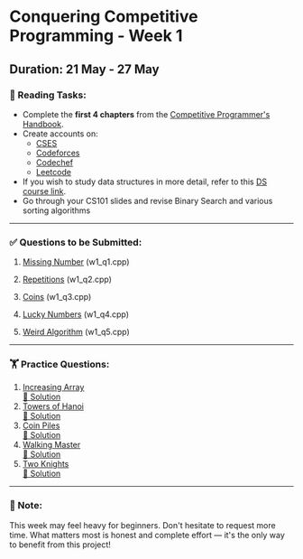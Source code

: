 # Conquering Competitive Programming - Week 1

## Duration: 21 May - 27 May

### 📘 Reading Tasks:
- Complete the **first 4 chapters** from the [Competitive Programmer's Handbook](https://github.com/harshul997/SOC-Competitive-Programming/blob/main/Competitive%20Programmers%20Handbook%20-%20Antti%20Laaksonen.pdf).
- Create accounts on:
  - [CSES](https://cses.fi/)
  - [Codeforces](https://codeforces.com/)
  - [Codechef](https://www.codechef.com/)
  - [Leetcode](https://leetcode.com/)
- If you wish to study data structures in more detail, refer to this [DS course link](https://www.cse.iitb.ac.in/~akg/courses/2024-ds/).
- Go through your CS101 slides and revise Binary Search and various sorting algorithms


---

### ✅ Questions to be Submitted:
1. [Missing Number](https://cses.fi/problemset/task/1083) (w1_q1.cpp)  
  <!-- [🔗 Solution](https://www.geeksforgeeks.org/missing-number-cses/) -->
2. [Repetitions](https://cses.fi/problemset/task/1069) (w1_q2.cpp)  
 <!--  [🔗 Solution](https://www.geeksforgeeks.org/cses-solutions-repetitions/) -->
3. [Coins](https://codeforces.com/problemset/problem/1814/A) (w1_q3.cpp)  
 <!--  [🔗 Solution](https://codeforces.com/blog/entry/114854) -->
4. [Lucky Numbers](https://codeforces.com/problemset/problem/1808/A) (w1_q4.cpp)  
 <!--  [🔗 Solution](https://codeforces.com/blog/entry/114523) -->
5. [Weird Algorithm](https://cses.fi/problemset/task/1068) (w1_q5.cpp)  
<!--   [🔗 Solution](https://www.geeksforgeeks.org/weird-algorithm/) -->

---

### 🏋️ Practice Questions:
1. [Increasing Array](https://cses.fi/problemset/task/1094)  
   [🔗 Solution](https://www.geeksforgeeks.org/cses-solutions-increasing-array/)
2. [Towers of Hanoi](https://cses.fi/problemset/task/2165)  
   [🔗 Solution](https://www.geeksforgeeks.org/cses-solutions-tower-of-hanoi/)
3. [Coin Piles](https://cses.fi/problemset/task/1754)  
   [🔗 Solution](https://www.geeksforgeeks.org/cses-solutions-coin-piles/)
4. [Walking Master](https://codeforces.com/problemset/problem/1806/A)  
   [🔗 Solution](https://codeforces.com/blog/entry/114048)
5. [Two Knights](https://cses.fi/problemset/task/1072)  
   [🔗 Solution](https://www.geeksforgeeks.org/cses-solutions-two-knights/)

---

### 💬 Note:
This week may feel heavy for beginners. Don't hesitate to request more time. What matters most is honest and complete effort — it's the only way to benefit from this project!

